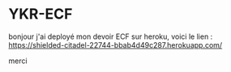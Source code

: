 # YKR-ECF
 bonjour 
 j'ai deployé mon devoir ECF sur heroku, voici le lien :
 https://shielded-citadel-22744-bbab4d49c287.herokuapp.com/

 merci
 
